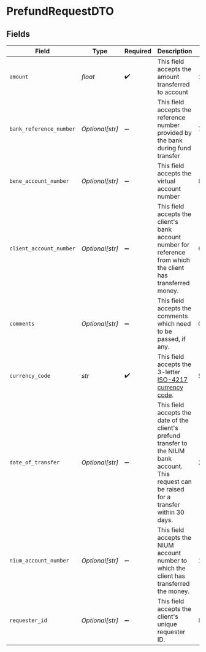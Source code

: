 # PrefundRequestDTO


## Fields

| Field                                                                                                                                            | Type                                                                                                                                             | Required                                                                                                                                         | Description                                                                                                                                      | Example                                                                                                                                          |
| ------------------------------------------------------------------------------------------------------------------------------------------------ | ------------------------------------------------------------------------------------------------------------------------------------------------ | ------------------------------------------------------------------------------------------------------------------------------------------------ | ------------------------------------------------------------------------------------------------------------------------------------------------ | ------------------------------------------------------------------------------------------------------------------------------------------------ |
| `amount`                                                                                                                                         | *float*                                                                                                                                          | :heavy_check_mark:                                                                                                                               | This field accepts the amount transferred to account                                                                                             | 1000                                                                                                                                             |
| `bank_reference_number`                                                                                                                          | *Optional[str]*                                                                                                                                  | :heavy_minus_sign:                                                                                                                               | This field accepts the reference number provided by the bank during fund transfer                                                                | 712347512376                                                                                                                                     |
| `bene_account_number`                                                                                                                            | *Optional[str]*                                                                                                                                  | :heavy_minus_sign:                                                                                                                               | This field accepts the virtual account number                                                                                                    | 800207849                                                                                                                                        |
| `client_account_number`                                                                                                                          | *Optional[str]*                                                                                                                                  | :heavy_minus_sign:                                                                                                                               | This field accepts the client's bank account number for reference from which the client has transferred money.                                   | 615234671328                                                                                                                                     |
| `comments`                                                                                                                                       | *Optional[str]*                                                                                                                                  | :heavy_minus_sign:                                                                                                                               | This field accepts the comments which need to be passed, if any.                                                                                 | Client Prefund                                                                                                                                   |
| `currency_code`                                                                                                                                  | *str*                                                                                                                                            | :heavy_check_mark:                                                                                                                               | This field accepts the 3-letter [ISO-4217 currency code](doc:currency-and-country-codes).                                                        | SGD                                                                                                                                              |
| `date_of_transfer`                                                                                                                               | *Optional[str]*                                                                                                                                  | :heavy_minus_sign:                                                                                                                               | This field accepts the date of the client's prefund transfer to the NIUM bank account. This request can be raised for a transfer within 30 days. | 2019-11-24                                                                                                                                       |
| `nium_account_number`                                                                                                                            | *Optional[str]*                                                                                                                                  | :heavy_minus_sign:                                                                                                                               | This field accepts the NIUM account number to which the client has transferred the money.                                                        | 133876812367                                                                                                                                     |
| `requester_id`                                                                                                                                   | *Optional[str]*                                                                                                                                  | :heavy_minus_sign:                                                                                                                               | This field accepts the client's unique requester ID.                                                                                             | 8123768123                                                                                                                                       |